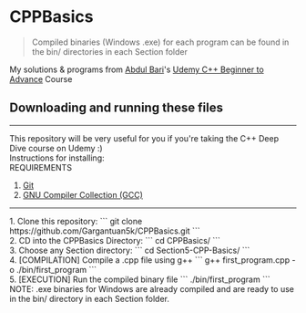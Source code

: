 ﻿# CPPBasics

> Compiled binaries (Windows .exe) for each program can be found in the bin/ directories in each Section folder

My solutions & programs from <a href="https://github.com/mohammedabdulbari/">Abdul Bari</a>'s <a href="https://www.udemy.com/course/cpp-deep-dive/">Udemy C++ Beginner to Advance</a> Course

## Downloading and running these files
<hr>
This repository will be very useful for you if you're taking the C++ Deep Dive course on Udemy :)<br />
Instructions for installing:<br />
REQUIREMENTS <br />
<ol>

<li><a href="https://git-scm.org/download">Git</a></li>
<li><a href="https://sourceforge.net/projects/mingw/">GNU Compiler Collection (GCC)</li></a>
</ol>
<hr>
1. Clone this repository:
```
git clone https://github.com/Gargantuan5k/CPPBasics.git
```
<br />
2. CD into the CPPBasics Directory:
```
cd CPPBasics/
```
<br />
3. Choose any Section directory:
```
cd Section5-CPP-Basics/
```
<br />
4. [COMPILATION] Compile a .cpp file using g++
```
g++ first_program.cpp -o ./bin/first_program
```
<br />
5. [EXECUTION] Run the compiled binary file
```
./bin/first_program
```
<br />
NOTE: .exe binaries for Windows are already compiled and are ready to use in the bin/ directory in each Section folder.



